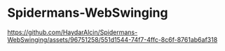 # Spidermans-WebSwinging



https://github.com/HaydarAlcin/Spidermans-WebSwinging/assets/96751258/551d1544-74f7-4ffc-8c6f-8761ab6af318

